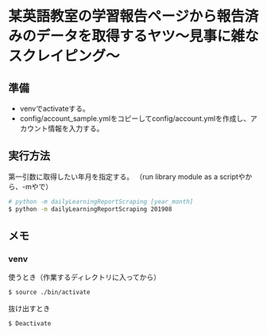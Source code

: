 # 某英語教室の学習報告ページから報告済みのデータを取得するヤツ〜見事に雑なスクレイピング〜

## 準備
- venvでactivateする。
- config/account_sample.ymlをコピーしてconfig/account.ymlを作成し、アカウント情報を入力する。

## 実行方法
第一引数に取得したい年月を指定する。
（run library module as a scriptやから、-mやで）

```bash
# python -m dailyLearningReportScraping [year_month]
$ python -m dailyLearningReportScraping 201908
```

## メモ
### venv
使うとき（作業するディレクトリに入ってから）
```bash
$ source ./bin/activate
```

抜け出すとき
```bash
$ Deactivate
```